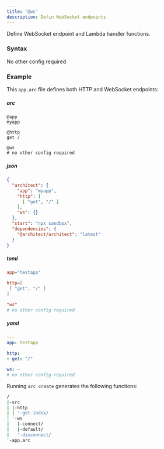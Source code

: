 ```yaml
---
title: '@ws'
description: Defin WebSocket endpoints
---
```


Define WebSocket endpoint and Lambda handler functions.

### Syntax

No other config required

### Example

This `app.arc` file defines both HTTP and WebSocket endpoints:

<arc-viewer default-tab=arc>
<div slot=contents class=bg-g4>

<arc-tab label=arc>
<h5>arc</h5>
<div slot=content>

```arc
@app
myapp

@http
get /

@ws
# no other config required

```
</div>
</arc-tab>

<arc-tab label=json>
<h5>json</h5>
<div slot=content>

```json
{
  "architect": {
    "app": "myapp",
    "http": [
      [ "get", "/" ]
    ],
    "ws": {}
  },
  "start": "npx sandbox",
  "dependencies": {
    "@architect/architect": "latest"
  }
}
```
</div>
</arc-tab>

<arc-tab label=toml>
<h5>toml</h5>
<div slot=content>

```toml
app="testapp"

http=[
 [ "get", "/" ]
]

"ws"
# no other config required
```
</div>
</arc-tab>

<arc-tab label=yaml>
<h5>yaml</h5>
<div slot=content>

```yml
---
app: testapp

http:
- get: "/"

ws: ~
# no other config required
```
</div>
</arc-tab>

</div>
<arc-viewer>

Running `arc create` generates the following functions:

```bash
/
|-src
| |-http
| | '-get-index/
| '-ws
|   |-connect/
|   |-default/
|   '-disconnect/
'-app.arc
```
